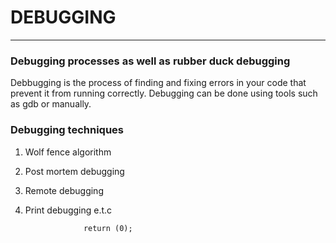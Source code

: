 # DEBUGGING
------------------------------------------------------
### Debugging processes as well as rubber duck debugging

Debbugging is the process of finding and fixing errors in your code that prevent it from running correctly.
Debugging can  be done using tools such as gdb or manually.

### Debugging techniques

1. Wolf fence algorithm
2. Post mortem debugging
3. Remote debugging
4. Print debugging e.t.c
   
                  	return (0);
